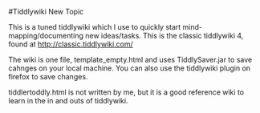 #Tiddlywiki New Topic

This is a tuned tiddlywiki which I use to quickly start mind-mapping/documenting new ideas/tasks. This is the classic tiddlywiki 4, found at http://classic.tiddlywiki.com/


The wiki is one file, template_empty.html and uses TiddlySaver.jar to save cahnges on your local machine. You can also use the tiddlywiki plugin on firefox to save changes.

tiddlertoddly.html is not written by me, but it is a good reference wiki to learn in the in and outs of tiddlywiki.
